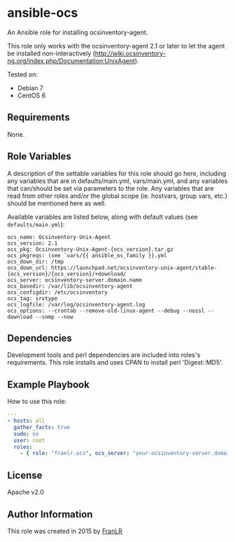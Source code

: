 ansible-ocs
=========

An Ansible role for installing ocsinventory-agent.

This role only works with the ocsinventory-agent 2.1 or later to let the agent be installed non-interactively (http://wiki.ocsinventory-ng.org/index.php/Documentation:UnixAgent).

Tested on:
- Debian 7
- CentOS 6

Requirements
------------

None.
 
Role Variables
--------------

A description of the settable variables for this role should go here, including any variables that are in defaults/main.yml, vars/main.yml, and any variables that can/should be set via parameters to the role. Any variables that are read from other roles and/or the global scope (ie. hostvars, group vars, etc.) should be mentioned here as well.

Available variables are listed below, along with default values (see `defaults/main.yml`):

```
ocs_name: Ocsinventory-Unix-Agent
ocs_version: 2.1
ocs_pkg: Ocsinventory-Unix-Agent-{ocs_version}.tar.gz
ocs_pkgreqs: (see `vars/{{ ansible_os_family }}.yml
ocs_down_dir: /tmp
ocs_down_url: https://launchpad.net/ocsinventory-unix-agent/stable-{ocs_version}/{ocs_version}/+download/
ocs_server: ocsinventory-server.domain.name
ocs_basedir: /var/lib/ocsinventory-agent
ocs_configdir: /etc/ocsinventory
ocs_tag: srvtype
ocs_logfile: /var/log/ocsinventory-agent.log
ocs_options: --crontab --remove-old-linux-agent --debug --nossl --download --snmp --now
```

Dependencies
------------

Development tools and perl dependencies are included into roles's requirements. This role installs and uses CPAN to install perl 'Digest::MD5'.

Example Playbook
----------------

How to use this role:

``` yml
---
- hosts: all
  gather_facts: true
  sudo: no
  user: root
  roles:
    - { role: "franlr.ocs", ocs_server: "your-ocsinventory-server.domain.name", ocs_tag: "your-tag" }
```

License
-------

Apache v2.0

Author Information
------------------

This role was created in 2015 by [FranLR](https://github.com/franlr/)
